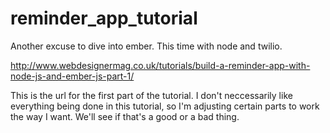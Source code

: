 # reminder_app_tutorial
Another excuse to dive into ember.  This time with node and twilio.

http://www.webdesignermag.co.uk/tutorials/build-a-reminder-app-with-node-js-and-ember-js-part-1/

This is the url for the first part of the tutorial.  I don't neccessarily like everything
being done in this tutorial, so I'm adjusting certain parts to work the way I want.  We'll
see if that's a good or a bad thing.
